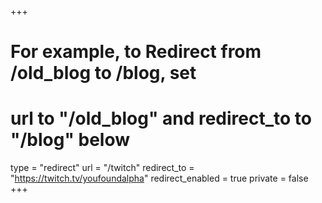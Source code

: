 +++
# For example, to Redirect from /old_blog to /blog, set 
# url to "/old_blog" and redirect_to to "/blog" below
type = "redirect"
url = "/twitch"
redirect_to = "https://twitch.tv/youfoundalpha"
redirect_enabled = true
private = false
+++